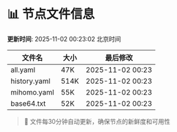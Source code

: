 # 📊 节点文件信息

**更新时间**: 2025-11-02 00:23:02 北京时间

| 文件名 | 大小 | 最后修改 |
|--------|------|----------|
| all.yaml | 47K | 2025-11-02 00:23 |
| history.yaml | 514K | 2025-11-02 00:23 |
| mihomo.yaml | 55K | 2025-11-02 00:23 |
| base64.txt | 52K | 2025-11-02 00:23 |

> 🔄 文件每30分钟自动更新，确保节点的新鲜度和可用性
